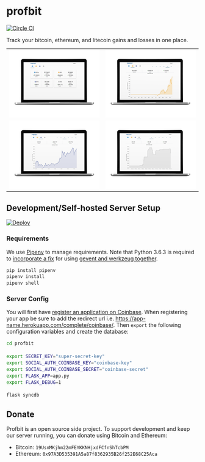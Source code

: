 # profbit
[![Circle CI](https://circleci.com/gh/joshblum/profbit.svg?maxAge=2592000&style=shield)](https://circleci.com/gh/joshblum/profbit)

Track your bitcoin, ethereum, and litecoin gains and losses in one place.

| | |
|:-------------------------:|:-------------------------:|
|<img width="300" alt="profbit preview" src="https://github.com/joshblum/profbit/blob/master/profbit/static/img/carousel-0.png"> | <img width="300" alt="profbit preview" src="https://github.com/joshblum/profbit/blob/master/profbit/static/img/carousel-1.png"> | |
<img width="300" alt="profbit preview" src="https://github.com/joshblum/profbit/blob/master/profbit/static/img/carousel-2.png"> | <img width="300" alt="profbit preview" src="https://github.com/joshblum/profbit/blob/master/profbit/static/img/carousel-3.png"> |

## Development/Self-hosted Server Setup

[![Deploy](https://www.herokucdn.com/deploy/button.svg)](https://heroku.com/deploy)


### Requirements
We use [Pipenv](http://docs.python-guide.org/en/latest/dev/virtualenvs/) to
manage requirements. Note that Python 3.6.3 is required to [incorporate a
fix](https://bugs.python.org/issue26721) for using [gevent and werkzeug
together](https://github.com/pallets/werkzeug/issues/920).

```bash
pip install pipenv
pipenv install
pipenv shell
```

### Server Config
You will first have [register an application on
Coinbase](https://coinbase.com/oauth/applications/new). When registering your app
be sure to add the redirect url i.e.
https://app-name.herokuapp.com/complete/coinbase/. Then `export` the following
configuration variables and create the database:

```bash
cd profbit

export SECRET_KEY="super-secret-key"
export SOCIAL_AUTH_COINBASE_KEY="coinbase-key"
export SOCIAL_AUTH_COINBASE_SECRET="coinbase-secret"
export FLASK_APP=app.py
export FLASK_DEBUG=1

flask syncdb
```


## Donate

Profbit is an open source side project. To support development and keep
our server running, you can donate using Bitcoin and Ethereum:

- Bitcoin: `19UsnMKjhm22mFEYKKNHjxdFCfnShTcbPM`
- Ethereum: `0x97A3D535391A5a87f8362935B26f252E68C25Aca`
